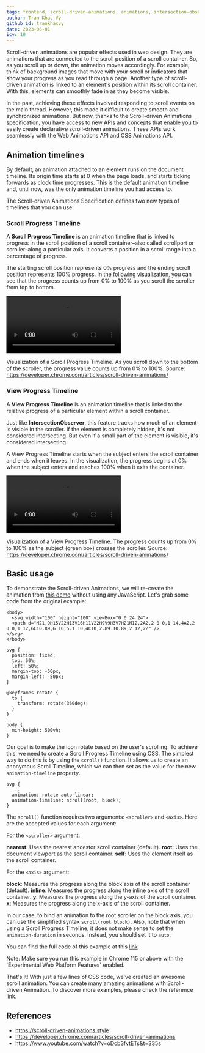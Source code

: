 ```yaml
---
tags: frontend, scroll-driven-animations, animations, intersection-observer, svg, keyframes, engineering/frontend
author: Tran Khac Vy
github_id: trankhacvy
date: 2023-06-01
icy: 10
---
```


Scroll-driven animations are popular effects used in web design. They are animations that are connected to the scroll position of a scroll container. So, as you scroll up or down, the animation moves accordingly. For example, think of background images that move with your scroll or indicators that show your progress as you read through a page. Another type of scroll-driven animation is linked to an element's position within its scroll container. With this, elements can smoothly fade in as they become visible.

In the past, achieving these effects involved responding to scroll events on the main thread. However, this made it difficult to create smooth and synchronized animations. But now, thanks to the Scroll-driven Animations specification, you have access to new APIs and concepts that enable you to easily create declarative scroll-driven animations. These APIs work seamlessly with the Web Animations API and CSS Animations API.

## Animation timelines
By default, an animation attached to an element runs on the document timeline. Its origin time starts at 0 when the page loads, and starts ticking forwards as clock time progresses. This is the default animation timeline and, until now, was the only animation timeline you had access to.

The Scroll-driven Animations Specification defines two new types of timelines that you can use:

### Scroll Progress Timeline
A **Scroll Progress Timeline** is an animation timeline that is linked to progress in the scroll position of a scroll container–also called scrollport or scroller–along a particular axis. It converts a position in a scroll range into a percentage of progress.

The starting scroll position represents 0% progress and the ending scroll position represents 100% progress. In the following visualization, you can see that the progress counts up from 0% to 100% as you scroll the scroller from top to bottom.

<video src="https://storage.googleapis.com/web-dev-uploads/video/AeNB0cHNDkYPUYzDuv8gInYA9rY2/xdU4YJ6cxjNYpec1XcE6.mp4" controls></video>

Visualization of a Scroll Progress Timeline. As you scroll down to the bottom of the scroller, the progress value counts up from 0% to 100%.
Source: https://developer.chrome.com/articles/scroll-driven-animations/

### View Progress Timeline
A **View Progress Timeline** is an animation timeline that is linked to the relative progress of a particular element within a scroll container.

Just like **IntersectionObserver**, this feature tracks how much of an element is visible in the scroller. If the element is completely hidden, it's not considered intersecting. But even if a small part of the element is visible, it's considered intersecting.

A View Progress Timeline starts when the subject enters the scroll container and ends when it leaves. In the visualization, the progress begins at 0% when the subject enters and reaches 100% when it exits the container.

<video src="https://storage.googleapis.com/web-dev-uploads/video/AeNB0cHNDkYPUYzDuv8gInYA9rY2/rvPTFW2277KBTuWiZFj1.mp4" controls></video>

Visualization of a View Progress Timeline. The progress counts up from 0% to 100% as the subject (green box) crosses the scroller.
Source: https://developer.chrome.com/articles/scroll-driven-animations/

## Basic usage
To demonstrate the Scroll-driven Animations, we will re-create the animation from [this demo](https://codepen.io/chriscoyier/pen/mdVWgdN) without using any JavaScript. Let's grab some code from the original example:

```
<body>
  <svg width="100" height="100" viewBox="0 0 24 24">
  <path d="M21,9H15V22H13V16H11V22H9V9H3V7H21M12,2A2,2 0 0,1 14,4A2,2 0 0,1 12,6C10.89,6 10,5.1 10,4C10,2.89 10.89,2 12,2Z" />
</svg>
</body>
```

```
svg {
  position: fixed;
  top: 50%;
  left: 50%;
  margin-top: -50px;
  margin-left: -50px;
}

@keyframes rotate {
  to {
    transform: rotate(360deg);
  }
}

body {
  min-height: 500vh;
}
```

Our goal is to make the icon rotate based on the user's scrolling. To achieve this, we need to create a Scroll Progress Timeline using CSS. The simplest way to do this is by using the `scroll()` function. It allows us to create an anonymous Scroll Timeline, which we can then set as the value for the new `animation-timeline` property.

```
svg {
  ...
  animation: rotate auto linear;
  animation-timeline: scroll(root, block);
}
```

The `scroll()` function requires two arguments: `<scroller>` and `<axis>`. Here are the accepted values for each argument:

For the `<scroller>` argument:

**nearest**: Uses the nearest ancestor scroll container (default).
**root**: Uses the document viewport as the scroll container.
**self**: Uses the element itself as the scroll container.

For the `<axis>` argument:

**block**: Measures the progress along the block axis of the scroll container (default).
**inline**: Measures the progress along the inline axis of the scroll container.
**y**: Measures the progress along the y-axis of the scroll container.
**x**: Measures the progress along the x-axis of the scroll container.
    
In our case, to bind an animation to the root scroller on the block axis, you can use the simplified syntax `scroll(root block)`.
Also, note that when using a Scroll Progress Timeline, it does not make sense to set the `animation-duration` in seconds. Instead, you should set it to `auto`.
    
You can find the full code of this example at this [link](https://codepen.io/Levi-ackerman/pen/BaqeENy)

Note: Make sure you run this example in Chrome 115 or above with the 'Experimental Web Platform Features' enabled.   

That's it! With just a few lines of CSS code, we've created an awesome scroll animation. 
You can create many amazing animations with Scroll-driven Animation. To discover more examples, please check the reference link.
    

## References
- https://scroll-driven-animations.style
- https://developer.chrome.com/articles/scroll-driven-animations
- https://www.youtube.com/watch?v=oDcb3fvtETs&t=335s
